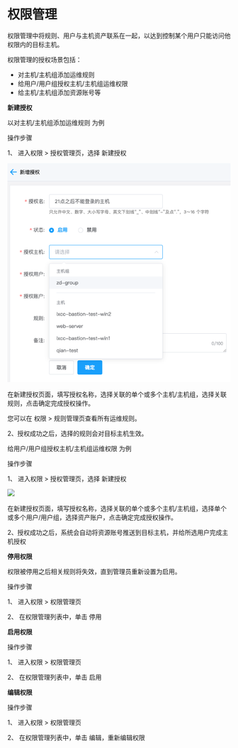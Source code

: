 # 权限管理

权限管理中将规则、用户与主机资产联系在一起，以达到控制某个用户只能访问他权限内的目标主机。

权限管理的授权场景包括：

- 对主机/主机组添加运维规则
- 给用户/用户组授权主机/主机组运维权限
- 给主机/主机组添加资源账号等


**新建授权**

以对主机/主机组添加运维规则 为例

操作步骤

1、 进入权限 > 授权管理页，选择 新建授权

 ![](/image/Bastion/hostRule.png) 

  在新建授权页面，填写授权名称，选择关联的单个或多个主机/主机组，选择关联规则，点击确定完成授权操作。
  
  您可以在 权限 > 规则管理页查看所有运维规则。
  
2、授权成功之后，选择的规则会对目标主机生效。



给用户/用户组授权主机/主机组运维权限 为例 
  
操作步骤

1、 进入权限 > 授权管理页，选择 新建授权

 ![](/image/Bastion/userRule.png) 

  在新建授权页面，填写授权名称，选择关联的单个或多个主机/主机组，选择单个或多个用户/用户组，选择资产账户，点击确定完成授权操作。

2、授权成功之后，系统会自动将资源账号推送到目标主机，并给所选用户完成主机授权


**停用权限**

权限被停用之后相关规则将失效，直到管理员重新设置为启用。

操作步骤

1、 进入权限 > 权限管理页

2、 在权限管理列表中，单击 停用


**启用权限**

操作步骤

1、 进入权限 > 权限管理页

2、 在权限管理列表中，单击 启用


**编辑权限**

操作步骤

1、 进入权限 > 权限管理页

2、 在权限管理列表中，单击 编辑，重新编辑权限

